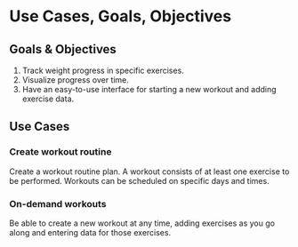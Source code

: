 # Use Cases, Goals, Objectives

## Goals & Objectives

1. Track weight progress in specific exercises.
2. Visualize progress over time.
3. Have an easy-to-use interface for starting a new workout and adding exercise data.

## Use Cases

### Create workout routine

Create a workout routine plan. A workout consists of at least one exercise to be performed. Workouts can be scheduled on specific days and times. 

### On-demand workouts

Be able to create a new workout at any time, adding exercises as you go along and entering data for those exercises.
